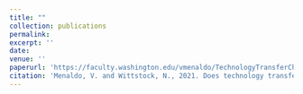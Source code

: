 ```yaml
---
title: ""
collection: publications
permalink: 
excerpt: ''
date: 
venue: ''
paperurl: 'https://faculty.washington.edu/vmenaldo/TechnologyTransferChinaFinalDet.pdf'
citation: 'Menaldo, V. and Wittstock, N., 2021. Does technology transfer from the US to China harm American firms, workers, and consumers? A historical and analytic investigation. Economic and Political Studies, 9(4), pp.417-446.'
---
```


